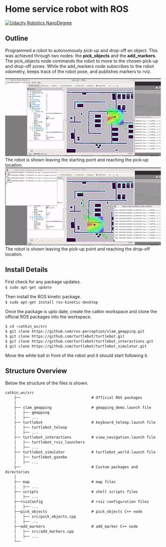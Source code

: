 # Home service robot with ROS
[![Udacity Robotics NanoDegree](https://img.shields.io/badge/Udacity-RoboND-blue.svg?logo=udacity&link=http://left)](https://www.udacity.com/course/robotics-software-engineer--nd209)

## Outline

Programmed a robot to autonomously pick-up and drop-off an object. This was achieved through two nodes: the __pick_objects__ and the __add_markers__.   
The pick_objects node commands the robot to move to the chosen pick-up and drop-off zones. While the add_markers node subscribes to the robot odometry, keeps track of the robot pose, and publishes markers to rviz.

<div align="center">
    <img src="hs_robot1.gif" width="600">
</div>
The robot is shown leaving the starting point and reaching the pick-up location.

<div align="center">
    <img src="hs_robot2.gif" width="600">
</div>
The robot is shown leaving the pick-up point and reaching the drop-off location.

## Install Details

First check for any package updates.  
`$ sudo apt-get update `

Then install the ROS kinetic package.  
`$ sudo apt-get install ros-kinetic-desktop `

Once the package is upto date, create the catkin workspace and clone the official ROS packages into the workspace.
```
$ cd ~catkin_ws/src
$ git clone https://github.com/ros-perception/slam_gmapping.git
$ git clone https://github.com/turtlebot/turtlebot.git
$ git clone https://github.com/turtlebot/turtlebot_interactions.git
$ git clone https://github.com/turtlebot/turtlebot_simulator.git
```
Move the white ball in front of the robot and it should start following it.
## Structure Overview

Below the structure of the files is shown.
```
catkin_ws/src
    ├──                                # Official ROS packages
    │
    ├── slam_gmapping                  # gmapping_demo.launch file                   
    │   ├── gmapping
    │   ├── ...
    ├── turtlebot                      # keyboard_teleop.launch file
    │   ├── turtlebot_teleop
    │   ├── ...
    ├── turtlebot_interactions         # view_navigation.launch file      
    │   ├── turtlebot_rviz_launchers
    │   ├── ...
    ├── turtlebot_simulator            # turtlebot_world.launch file 
    │   ├── turtlebot_gazebo
    │   ├── ...
    ├──                                # Custom packages and directories
    │
    ├── map                            # map files
    │   ├── ...
    ├── scripts                        # shell scripts files
    │   ├── ...
    ├──rvizConfig                      # rviz configuration files
    │   ├── ...
    ├──pick_objects                    # pick_objects C++ node
    │   ├── src/pick_objects.cpp
    │   ├── ...
    ├──add_markers                     # add_marker C++ node
    │   ├── src/add_markers.cpp
    │   ├── ...
    └──
```
